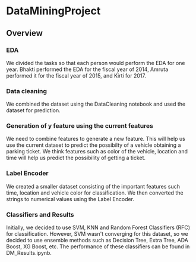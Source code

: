 # DataMiningProject

## Overview

### EDA

We divided the tasks so that each person would perform the EDA for one year. 
Bhakti performed the EDA for the fiscal year of 2014, Amruta performed it for the fiscal year of 2015, and Kirti for 2017.

### Data cleaning
We combined the dataset using the DataCleaning notebook and used the dataset for prediction. 

### Generation of y feature using the current features
We need to combine features to generate a new feature. This will help us use the current dataset to predict the possibilty of a vehicle obtaining a parking ticket. We think features such as color of the vehicle, location and time will help us predict the possibility of getting a ticket. 

### Label Encoder
We created a smaller dataset consisting of the important features such time, location and vehicle color for classification. We then converted the strings to numerical values using the Label Encoder.

### Classifiers and Results
Initially, we decided to use SVM, KNN and Random Forest Classifiers (RFC) for classification. However, SVM wasn't converging for this dataset, so we decided to use ensemble methods such as Decision Tree, Extra Tree, ADA Boost, XG Boost, etc. The performance of these classifiers can be found in DM_Results.ipynb. 
